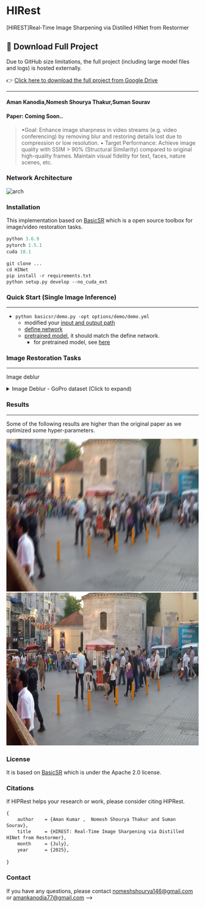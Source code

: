 # HIRest
[HIREST]Real-Time Image Sharpening via Distilled HINet from Restormer


## 🔗 Download Full Project

Due to GitHub size limitations, the full project (including large model files and logs) is hosted externally.

👉 [Click here to download the full project from Google Drive](https://drive.google.com/drive/folders/1nl_JCtxhQ8Rdi8N_oydG-p1cvAoGgSH2?usp=sharing)

---
#### Aman Kanodia,Nomesh Shourya Thakur,Suman Sourav
#### Paper: Coming Soon..
>•Goal: Enhance image sharpness in video streams (e.g. video conferencing) by removing blur and restoring details lost due to compression or low resolution. 
•	Target Performance: Achieve image quality with SSIM > 90% (Structural Similarity) compared to original high-quality frames. Maintain visual fidelity for text, faces, nature scenes, etc. 

### Network Architecture
<img src="figures/pipeline.png" alt="arch" style="zoom:100%;" />


### Installation

This implementation based on [BasicSR](https://github.com/xinntao/BasicSR) which is a open source toolbox for image/video restoration tasks. 

```python
python 3.6.9
pytorch 1.5.1
cuda 10.1
```



```
git clone ...
cd HINet
pip install -r requirements.txt
python setup.py develop --no_cuda_ext
```

### Quick Start (Single Image Inference)
---

* ```python basicsr/demo.py -opt options/demo/demo.yml```
  * modified your [input and output path](https://github.com/megvii-model/HINet/blob/main/options/demo/demo.yml#L16-L17)
  * [define network](https://github.com/megvii-model/HINet/blob/main/options/demo/demo.yml#L20-L24)
  * [pretrained model](https://github.com/megvii-model/HINet/blob/main/options/demo/demo.yml#L28), it should match the define network.
     * for pretrained model, see [here](https://drive.google.com/drive/folders/1-XhXFHy0G7-ja45hT1r7EEpEqbCJpxBs)

### Image Restoration Tasks
---

Image deblur

<details>
  <summary>Image Deblur - GoPro dataset (Click to expand) </summary>

* prepare data

  * ```mkdir ./datasets/GoPro ```
  
  * download the [train](https://drive.google.com/drive/folders/1AsgIP9_X0bg0olu2-1N6karm2x15cJWE) set in ./datasets/GoPro/train and [test](https://drive.google.com/drive/folders/1a2qKfXWpNuTGOm2-Jex8kfNSzYJLbqkf) set in ./datasets/GoPro/test 
  * it should be like:
  
    ```bash
    ./datasets/
    ./datasets/GoPro/
    ./datasets/GoPro/train/
    ./datasets/GoPro/train/input/
    ./datasets/GoPro/train/target/
    ./datasets/GoPro/test/
    ./datasets/GoPro/test/input/
    ./datasets/GoPro/test/target/
    ```
  
  * ```python scripts/data_preparation/gopro.py```
  
    * crop the train image pairs to 512x512 patches.


* eval
  * download [pretrained model](https://drive.google.com/drive/folders/1-XhXFHy0G7-ja45hT1r7EEpEqbCJpxBs) to ./experiments/pretrained_models/HINet-GoPro.pth
  * ```python basicsr/test.py -opt options/test/GoPro/HINet-GoPro.yml  ```
  
* train

  * ```python -m torch.distributed.launch --nproc_per_node=8 --master_port=4321 basicsr/train.py -opt options/train/GoPro/HINet.yml --launcher pytorch```

</details>




### Results

---
Some of the following results are higher than the original paper as we optimized some hyper-parameters.


<div align="center">
<img src="demo/GOPR0384_11_00-000001.png" height="400px" alt="blurred image"><img src="demo/demo1.png" height="400px" alt="SIDD Result">
</div>




### License

 It is based on [BasicSR](https://github.com/xinntao/BasicSR) which is under the Apache 2.0 license.


### Citations

If HIPRest helps your research or work, please consider citing HIPRest.
```
{
    author    = {Aman Kumar ,  Nomesh Shourya Thakur and Suman Sourav},
    title     = {HIREST: Real-Time Image Sharpening via Distilled HINet from Restormer},
    month     = {July},
    year      = {2025},
    
}
```

### Contact
If you have any questions, please contact nomeshshourya146@gmail.com or amankanodia77@gmail.com -->
